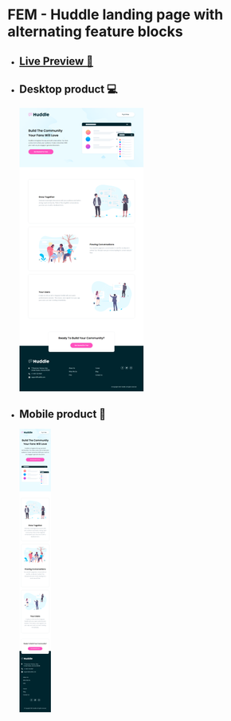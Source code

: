 # FEM - Huddle landing page with alternating feature blocks

- ## [Live Preview 🎨](https://rwxdan.github.io/huddle-landing-page-extended/)
- ## Desktop product 💻
  ![](./assets/screenshots/desktop_product.png)
- ## Mobile product 📱
  ![](./assets/screenshots/mobile_product.png)
